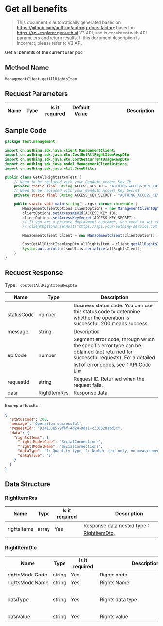 # Get all benefits

<!--
Warning ⚠️:
Do not modify this document directly,
https://github.com/Authing/authing-docs-factory
Use this project to generate
-->

<LastUpdated />

> This document is automatically generated based on https://github.com/authing/authing-docs-factory based on https://api-explorer.genauth.ai V3 API, and is consistent with API parameters and return results. If this document description is incorrect, please refer to V3 API.

Get all benefits of the current user pool

## Method Name

`ManagementClient.getAllRightsItem`

## Request Parameters

| Name | Type | <div style="width:80px">Is it required</div> | <div style="width:60px">Default Value</div> | <div style="width:300px">Description</div> | <div style="width:200px">Example Value</div> |
| ---- | ---- | -------------------------------------------- | ------------------------------------------- | ------------------------------------------ | -------------------------------------------- |

## Sample Code

```java
package test.management;

import cn.authing.sdk.java.client.ManagementClient;
import cn.authing.sdk.java.dto.CostGetAllRightItemRespDto;
import cn.authing.sdk.java.dto.CostGetCurrentUsageRespDto;
import cn.authing.sdk.java.model.ManagementClientOptions;
import cn.authing.sdk.java.util.JsonUtils;

public class GetAllRightsItemTest {
    // Need to be replaced with your GenAuth Access Key ID
    private static final String ACCESS_KEY_ID = "AUTHING_ACCESS_KEY_ID";
    // Need to be replaced with your GenAuth Access Key Secret
    private static final String ACCESS_KEY_SECRET = "AUTHING_ACCESS_KEY_SECRET";

    public static void main(String[] args) throws Throwable {
        ManagementClientOptions clientOptions = new ManagementClientOptions();
        clientOptions.setAccessKeyId(ACCESS_KEY_ID);
        clientOptions.setAccessKeySecret(ACCESS_KEY_SECRET);
        // If you are a private deployment customer, you need to set the GenAuth service domain name
        // clientOptions.setHost("https://api.your-authing-service.com");

        ManagementClient client = new ManagementClient(clientOptions);

        CostGetAllRightItemRespDto allRightsItem = client.getAllRightsItem();
        System.out.println(JsonUtils.serialize(allRightsItem));
    }
}

```

## Request Response

Type： `CostGetAllRightItemRespDto`

| Name       | Type                                     | Description                                                                                                                                                                                                                                                                                                                                       |
| ---------- | ---------------------------------------- | ------------------------------------------------------------------------------------------------------------------------------------------------------------------------------------------------------------------------------------------------------------------------------------------------------------------------------------------------- |
| statusCode | number                                   | Business status code. You can use this status code to determine whether the operation is successful. 200 means success.                                                                                                                                                                                                                           |
| message    | string                                   | Description                                                                                                                                                                                                                                                                                                                                       |
| apiCode    | number                                   | Segment error code, through which the specific error type can be obtained (not returned for successful requests). For a detailed list of error codes, see：[API Code List](https://api-explorer.genauth.ai/?tag=group/%E5%BC%80%E5%8F%91%E5%87%86%E5%A4%87#tag/%E5%BC%80%E5%8F%91%E5%87%86%E5%A4%87/%E9%94%99%E8%AF%AF%E5%A4%84%E7%90%86/apiCode) |
| requestId  | string                                   | Request ID. Returned when the request fails.                                                                                                                                                                                                                                                                                                      |
| data       | <a href="#RightItemRes">RightItemRes</a> | Response data                                                                                                                                                                                                                                                                                                                                     |

Example Results：

```json
{
  "statusCode": 200,
  "message": "Operation successful",
  "requestId": "934108e5-9fbf-4d24-8da1-c330328abd6c",
  "data": {
    "rightsItems": {
      "rightsModelCode": "SocialConnections",
      "rightsModelName": "SocialConnections",
      "dataType": "1: Quantity type, 2: Number read-only, no measurement, 3: Assertion type, 4: String read-only",
      "dataValue": "0"
    }
  }
}
```

## Data Structure

### <a id="RightItemRes"></a> RightItemRes

| Name        | Type  | <div style="width:80px">Is it required</div> | <div style="width:300px">Description</div>                            | <div style="width:200px">Example Value</div> |
| ----------- | ----- | -------------------------------------------- | --------------------------------------------------------------------- | -------------------------------------------- |
| rightsItems | array | Yes                                          | Response data nested type：<a href="#RightItemDto">RightItemDto</a>。 |                                              |

### <a id="RightItemDto"></a> RightItemDto

| Name            | Type   | <div style="width:80px">Is it required</div> | <div style="width:300px">Description</div> | <div style="width:200px">Example Value</div>                                                           |
| --------------- | ------ | -------------------------------------------- | ------------------------------------------ | ------------------------------------------------------------------------------------------------------ |
| rightsModelCode | string | Yes                                          | Rights code                                | `SocialConnections`                                                                                    |
| rightsModelName | string | Yes                                          | Rights Name                                | `SocialConnections`                                                                                    |
| dataType        | string | Yes                                          | Rights data type                           | `1: Quantity type, 2: Read-only numeric value, no measurement, 3: Assertion type, 4: Read-only string` |
| dataValue       | string | Yes                                          | Rights value                               | `0`                                                                                                    |
